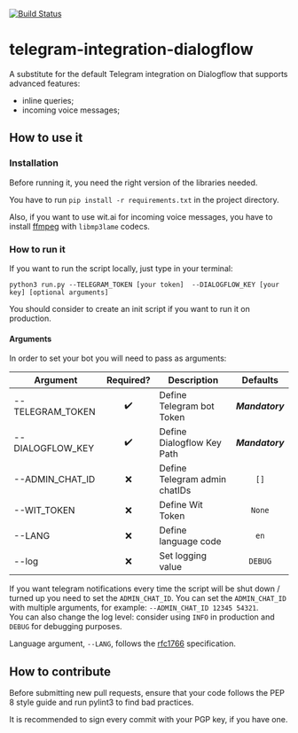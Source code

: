[![Build Status](https://travis-ci.org/Davide95/telegram-integration-dialogflow.svg?branch=master)](https://travis-ci.org/Davide95/telegram-integration-dialogflow)

# telegram-integration-dialogflow
A substitute for the default Telegram integration on Dialogflow that supports advanced features:
* inline queries;
* incoming voice messages;

## How to use it
### Installation
Before running it, you need the right version of the libraries needed.

You have to run `pip install -r requirements.txt` in the project directory.

Also, if you want to use wit.ai for incoming voice messages, you have to install [ffmpeg](https://www.ffmpeg.org/download.html) with `libmp3lame` codecs.

### How to run it
If you want to run the script locally, just type in your terminal:

 `python3 run.py --TELEGRAM_TOKEN [your token]  --DIALOGFLOW_KEY [your key] [optional arguments]`

You should consider to create an init script if you want to run it on production.

#### Arguments
In order to set your bot you will need to pass as arguments:

|Argument           |Required?           |Description                   |Defaults         |
|-------------------|:------------------:|------------------------------|:---------------:|
|--TELEGRAM_TOKEN   | :heavy_check_mark: |Define Telegram bot Token     | **_Mandatory_** |
|--DIALOGFLOW_KEY   | :heavy_check_mark: |Define Dialogflow Key Path    | **_Mandatory_** |
|--ADMIN_CHAT_ID    | :x:                |Define Telegram admin chatIDs | `[]`	          |
|--WIT_TOKEN        | :x:                |Define Wit Token              | `None`	        |
|--LANG             | :x:                |Define language code          | `en`	          |
|--log              | :x:                |Set logging value             | `DEBUG`         |

If you want telegram notifications every time the script will be shut down / turned up you need to set the `ADMIN_CHAT_ID`.
You can set the `ADMIN_CHAT_ID` with multiple arguments, for example: `--ADMIN_CHAT_ID 12345 54321`.    
You can also change the log level: consider using `INFO` in production and `DEBUG` for debugging purposes.

Language argument, `--LANG`, follows the [rfc1766](https://tools.ietf.org/html/rfc1766) specification.

## How to contribute
Before submitting new pull requests, ensure that your code follows the PEP 8 style guide and run pylint3 to find bad practices.

It is recommended to sign every commit with your PGP key, if you have one.
